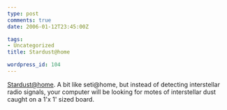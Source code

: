 ```yaml
---
type: post
comments: true
date: 2006-01-12T23:45:00Z

tags:
- Uncategorized
title: Stardust@home

wordpress_id: 104
---
```


[Stardust@home](http://stardustathome.ssl.berkeley.edu/). A bit like seti@home, but instead of detecting interstellar radio signals, your computer will be looking for motes of interstellar dust caught on a 1'x 1' sized board.
